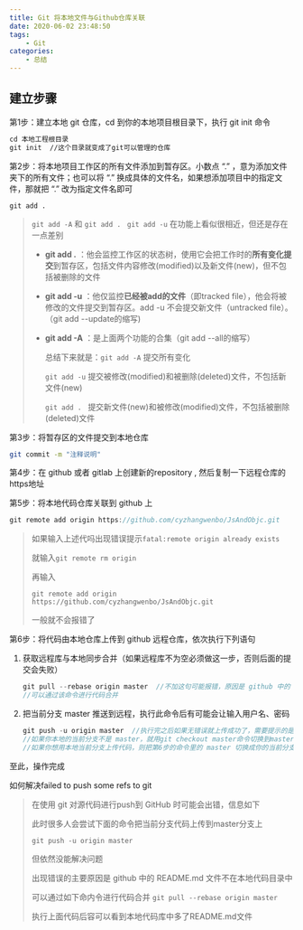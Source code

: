 ```yaml
---
title: Git 将本地文件与Github仓库关联
date: 2020-06-02 23:48:50
tags:
	- Git
categories: 
	- 总结
---
```


## 建立步骤

第1步：建立本地 git 仓库，cd 到你的本地项目根目录下，执行 git init 命令

```markdown
cd 本地工程根目录
git init  //这个目录就变成了git可以管理的仓库
```

第2步：将本地项目工作区的所有文件添加到暂存区。小数点 “.” ，意为添加文件夹下的所有文件；也可以将 “.” 换成具体的文件名，如果想添加项目中的指定文件，那就把 “.” 改为指定文件名即可

```
git add .
```

> `git add -A` 和 `git add . ` `git add -u` 在功能上看似很相近，但还是存在一点差别
>
> - **git add .** ：他会监控工作区的状态树，使用它会把工作时的**所有变化提交**到暂存区，包括文件内容修改(modified)以及新文件(new)，但不包括被删除的文件
>
> - **git add -u** ：他仅监控**已经被add的文件**（即tracked file），他会将被修改的文件提交到暂存区。add -u 不会提交新文件（untracked file）。（git add --update的缩写)
>
> - **git add -A** ：是上面两个功能的合集（git add --all的缩写）
>
>   总结下来就是：`git add -A`  提交所有变化
>
>   `git add -u`  提交被修改(modified)和被删除(deleted)文件，不包括新文件(new)
>
>   `git add . ` 提交新文件(new)和被修改(modified)文件，不包括被删除(deleted)文件

第3步：将暂存区的文件提交到本地仓库

```bash
git commit -m "注释说明"
```

第4步：在 github 或者 gitlab 上创建新的repository ,  然后复制一下远程仓库的https地址

第5步：将本地代码仓库关联到 github 上

```csharp
git remote add origin https://github.com/cyzhangwenbo/JsAndObjc.git
```

> 如果输入上述代吗出现错误提示`fatal:remote origin already exists` 
>
> 就输入`git remote rm origin`
>
> 再输入 
>
> ```
> git remote add origin https://github.com/cyzhangwenbo/JsAndObjc.git
> ```
>
> 一般就不会报错了

第6步：将代码由本地仓库上传到 github 远程仓库，依次执行下列语句

1. 获取远程库与本地同步合并（如果远程库不为空必须做这一步，否则后面的提交会失败）

   ```cpp
   git pull --rebase origin master  //不加这句可能报错，原因是 github 中的 README.md 文件不在本地仓库中
   //可以通过该命令进行代码合并
   ```

2. 把当前分支 master 推送到远程，执行此命令后有可能会让输入用户名、密码

   ```cpp
   git push -u origin master  //执行完之后如果无错误就上传成功了，需要提示的是这里的 master 是 github 默认的分支，
   //如果你本地的当前分支不是 master，就用git checkout master命令切换到master分支，
   //如果你想用本地当前分支上传代码，则把第6步的命令里的 master 切换成你的当前分支名即可。
   ```

至此，操作完成

如何解决failed to push some refs to git

> 在使用 git 对源代码进行push到 GitHub 时可能会出错，信息如下
>
> 此时很多人会尝试下面的命令把当前分支代码上传到master分支上
>
> `git push -u origin master`
>
> 但依然没能解决问题
>
> 出现错误的主要原因是 github 中的 README.md 文件不在本地代码目录中
>
> 可以通过如下命内令进行代码合并
> `git pull --rebase origin master`
>
> 执行上面代码后容可以看到本地代码库中多了README.md文件

